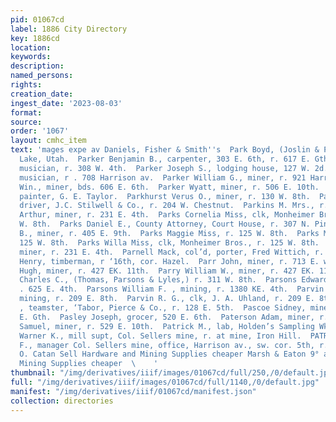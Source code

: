 ```yaml
---
pid: 01067cd
label: 1886 City Directory
key: 1886cd
location: 
keywords: 
description: 
named_persons: 
rights: 
creation_date: 
ingest_date: '2023-08-03'
format: 
source: 
order: '1067'
layout: cmhc_item
text: 'mages expe av Daniels, Fisher & Smith''s  Park Boyd, (Joslin & Park,) r. Salt
  Lake, Utah.  Parker Benjamin B., carpenter, 303 E. 6th, r. 617 E. Gth.  Parker John,
  musician, r. 308 W. 4th.  Parker Joseph S., lodging house, 127 W. 2d.  Parker Toney,
  musician, r . 708 Harrison av.  Parker William G., miner, r. 921 Harrison av.  Parker
  Win., miner, bds. 606 E. 6th.  Parker Wyatt, miner, r. 506 E. 10th.  Parker W. G.,
  painter, G. E. Taylor.  Parkhurst Verus O., miner, r. 130 W. 8th.  Parkins John,
  driver, J.C. Stilwell & Co., r. 204 W. Chestnut.  Parkins M. Mrs., r. 302 W. 5th.  Parks
  Arthur, miner, r. 231 E. 4th.  Parks Cornelia Miss, clk, Monheimer Bros., r. 125
  W. 8th.  Parks Daniel E., County Attorney, Court House, r. 307 N. Pine.  Parks James
  B., miner, r. 405 E. 9th.  Parks Maggie Miss, r. 125 W. 8th.  Parks Mary Mrs., r.
  125 W. 8th.  Parks Willa Miss, clk, Monheimer Bros., r. 125 W. 8th.  Parks William,
  miner, r. 231 E. 4th.  Parnell Mack, col’d, porter, Fred Wittich, r. 223 W. 5th.  Parr
  Henry, timberman, r ‘16th, cor. Hazel.  Parr John, miner, r. 713 E. wth.  Parry
  Hugh, miner, r. 427 EK. 11th.  Parry William W., miner, r. 427 EK. 11th.  Parsons
  Charles C., (Thomas, Parsons & Lyles,) r. 311 W. 8th.  Parsons Edward, miner, 1
  . 625 E. 4th.  Parsons William F. , mining, r. 1380 KE. 4th.  Parvin Edward B. ,
  mining, r. 209 E. 8th.  Parvin R. G., clk, J. A. Uhland, r. 209 E. 8th.  Pasco (©.
  , teamster, ‘Tabor, Pierce & Co., r. 128 E. 5th.  Pascoe Sidney, miner, bds. 322
  E. Gth.  Pasley Joseph, grocer, 520 E. 6th.  Paterson Adam, miner, r. 531 EK. 10th.  Paterson
  Samuel, miner, r. 529 E. 10th.  Patrick M., lab, Holden’s Sampling Wks.  Patrick
  Warner K., mill supt, Col. Sellers mine, r. at mine, Iron Hill.  PATRICK WILLIAM
  F., manager Col. Sellers mine, office, Harrison av., sw. cor. 5th, r. 114 E. 8th.  adeeb
  O. Catan Sell Hardware and Mining Supplies cheaper Marsh & Eaton 9° aeroate 228
  Mining Supplies cheaper  \    '
thumbnail: "/img/derivatives/iiif/images/01067cd/full/250,/0/default.jpg"
full: "/img/derivatives/iiif/images/01067cd/full/1140,/0/default.jpg"
manifest: "/img/derivatives/iiif/01067cd/manifest.json"
collection: directories
---
```

